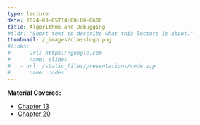 ```yaml
---
type: lecture
date: 2024-03-05T14:00:00-0600
title: Algorithms and Debugging
#tldr: "Short text to describe what this lecture is about."
thumbnail: /_images/classlogo.png
#links: 
#    - url: https://google.com
#      name: slides
#   - url: /static_files/presentations/code.zip
#      name: codes
---
```

**Material Covered:**
- [Chapter 13]()
- [Chapter 20]()
